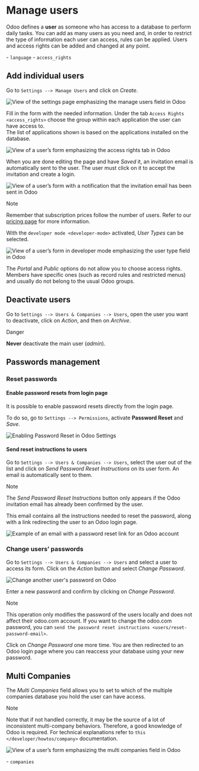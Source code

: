 # Manage users

Odoo defines a **user** as someone who has access to a database to
perform daily tasks. You can add as many users as you need and, in order
to restrict the type of information each user can access, rules can be
applied. Users and access rights can be added and changed at any point.

<div class="seealso">

\- `language` - `access_rights`

</div>

## Add individual users

Go to `Settings --> Manage Users` and click on *Create*.

![View of the settings page emphasizing the manage users field in
Odoo](manage_users/manage-users.png)

Fill in the form with the needed information. Under the tab `Access
Rights <access_rights>` choose the group within each application the
user can have access to.  
The list of applications shown is based on the applications installed on
the database.

![View of a user’s form emphasizing the access rights tab in
Odoo](manage_users/new_user.png)

When you are done editing the page and have *Saved* it, an invitation
email is automatically sent to the user. The user must click on it to
accept the invitation and create a login.

![View of a user’s form with a notification that the invitation email
has been sent in Odoo](manage_users/invitation-email.png)

<div class="note">

<div class="title">

Note

</div>

Remember that subscription prices follow the number of users. Refer to
our [pricing page](https://www.odoo.com/pricing) for more information.

</div>

With the `developer mode <developer-mode>` activated, *User Types* can
be selected.

![View of a user’s form in developer mode emphasizing the user type
field in Odoo](manage_users/user-type.png)

The *Portal* and *Public* options do not allow you to choose access
rights. Members have specific ones (such as record rules and restricted
menus) and usually do not belong to the usual Odoo groups.

## Deactivate users

Go to `Settings --> Users & Companies --> Users`, open the user you want
to deactivate, click on *Action*, and then on *Archive*.

<div class="danger">

<div class="title">

Danger

</div>

**Never** deactivate the main user (*admin*).

</div>

## Passwords management

### Reset passwords

#### Enable password resets from login page

It is possible to enable password resets directly from the login page.

To do so, go to `Settings --> Permissions`, activate **Password Reset**
and *Save*.

![Enabling Password Reset in Odoo
Settings](manage_users/password-reset-login.png)

#### Send reset instructions to users

Go to `Settings --> Users & Companies --> Users`, select the user out of
the list and click on *Send Password Reset Instructions* on its user
form. An email is automatically sent to them.

<div class="note">

<div class="title">

Note

</div>

The *Send Password Reset Instructions* button only appears if the Odoo
invitation email has already been confirmed by the user.

</div>

This email contains all the instructions needed to reset the password,
along with a link redirecting the user to an Odoo login page.

![Example of an email with a password reset link for an Odoo
account](manage_users/password-email.png)

### Change users’ passwords

Go to `Settings --> Users & Companies --> Users` and select a user to
access its form. Click on the *Action* button and select *Change
Password*.

![Change another user's password on
Odoo](manage_users/change-password.png)

Enter a new password and confirm by clicking on *Change Password*.

<div class="note">

<div class="title">

Note

</div>

This operation only modifies the password of the users locally and does
not affect their odoo.com account. If you want to change the odoo.com
password, you can `send the password reset
instructions <users/reset-password-email>`.

</div>

Click on *Change Password* one more time. You are then redirected to an
Odoo login page where you can reaccess your database using your new
password.

## Multi Companies

The *Multi Companies* field allows you to set to which of the multiple
companies database you hold the user can have access.

<div class="note">

<div class="title">

Note

</div>

Note that if not handled correctly, it may be the source of a lot of
inconsistent multi-company behaviors. Therefore, a good knowledge of
Odoo is required. For technical explanations refer to `this
</developer/howtos/company>` documentation.

</div>

![View of a user’s form emphasizing the multi companies field in
Odoo](manage_users/multi-companies.png)

<div class="seealso">

\- `companies`

</div>
